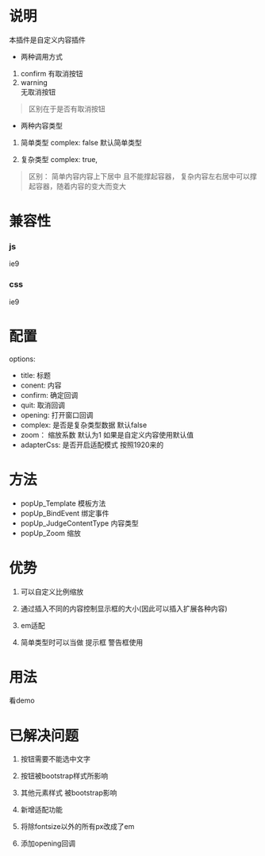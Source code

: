 # 说明
本插件是自定义内容插件

- 两种调用方式
1. confirm
有取消按钮
2. warning  
无取消按钮
> 区别在于是否有取消按钮


- 两种内容类型

1. 简单类型
complex: false  默认简单类型

2. 复杂类型
complex: true,

> 区别： 简单内容内容上下居中 且不能撑起容器， 复杂内容左右居中可以撑起容器，随着内容的变大而变大


# 兼容性

### js
ie9

### css
ie9


# 配置
options: 
* title: 标题
* conent: 内容
* confirm: 确定回调
* quit: 取消回调
* opening: 打开窗口回调
* complex: 是否是复杂类型数据  默认false
* zoom： 缩放系数  默认为1   如果是自定义内容使用默认值
* adapterCss: 是否开启适配模式  按照1920来的


# 方法
* popUp_Template 模板方法
* popUp_BindEvent 绑定事件
* popUp_JudgeContentType 内容类型 
* popUp_Zoom 缩放 



# 优势
1. 可以自定义比例缩放

2. 通过插入不同的内容控制显示框的大小(因此可以插入扩展各种内容)

3. em适配

4. 简单类型时可以当做 提示框 警告框使用


# 用法
看demo


# 已解决问题

1. 按钮需要不能选中文字

2. 按钮被bootstrap样式所影响 

3. 其他元素样式 被bootstrap影响

4. 新增适配功能

5. 将除fontsize以外的所有px改成了em
6. 添加opening回调

